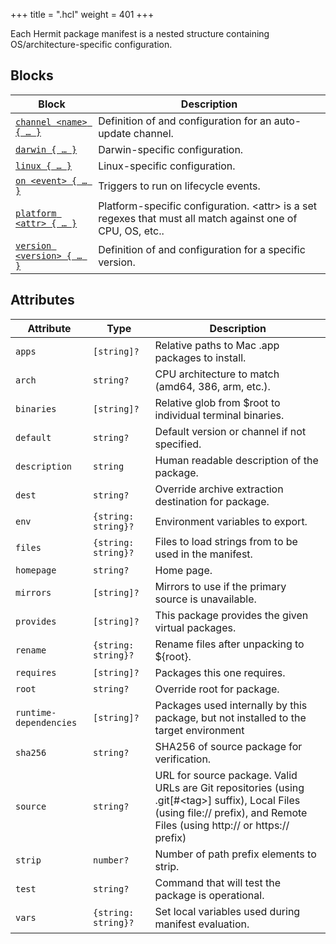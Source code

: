 +++
title = "<manifest>.hcl"
weight = 401
+++

Each Hermit package manifest is a nested structure containing OS/architecture-specific configuration.


## Blocks

| Block  | Description |
|--------|-------------|
| [`channel <name> { … }`](../channel) | Definition of and configuration for an auto-update channel. |
| [`darwin { … }`](../darwin) | Darwin-specific configuration. |
| [`linux { … }`](../linux) | Linux-specific configuration. |
| [`on <event> { … }`](../on) | Triggers to run on lifecycle events. |
| [`platform <attr> { … }`](../platform) | Platform-specific configuration. &lt;attr&gt; is a set regexes that must all match against one of CPU, OS, etc.. |
| [`version <version> { … }`](../version) | Definition of and configuration for a specific version. |

## Attributes

| Attribute | Type | Description |
|-----------|------|-------------|
| `apps` | `[string]?` | Relative paths to Mac .app packages to install. |
| `arch` | `string?` | CPU architecture to match (amd64, 386, arm, etc.). |
| `binaries` | `[string]?` | Relative glob from $root to individual terminal binaries. |
| `default` | `string?` | Default version or channel if not specified. |
| `description` | `string` | Human readable description of the package. |
| `dest` | `string?` | Override archive extraction destination for package. |
| `env` | `{string: string}?` | Environment variables to export. |
| `files` | `{string: string}?` | Files to load strings from to be used in the manifest. |
| `homepage` | `string?` | Home page. |
| `mirrors` | `[string]?` | Mirrors to use if the primary source is unavailable. |
| `provides` | `[string]?` | This package provides the given virtual packages. |
| `rename` | `{string: string}?` | Rename files after unpacking to ${root}. |
| `requires` | `[string]?` | Packages this one requires. |
| `root` | `string?` | Override root for package. |
| `runtime-dependencies` | `[string]?` | Packages used internally by this package, but not installed to the target environment |
| `sha256` | `string?` | SHA256 of source package for verification. |
| `source` | `string?` | URL for source package. Valid URLs are Git repositories (using .git[#&lt;tag&gt;] suffix), Local Files (using file:// prefix), and Remote Files (using http:// or https:// prefix) |
| `strip` | `number?` | Number of path prefix elements to strip. |
| `test` | `string?` | Command that will test the package is operational. |
| `vars` | `{string: string}?` | Set local variables used during manifest evaluation. |
